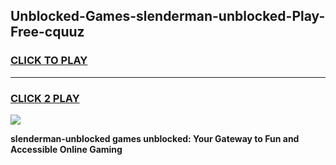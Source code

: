 
## Unblocked-Games-slenderman-unblocked-Play-Free-cquuz
<h3>
<a href="https://premium76.site?title=slenderman-unblocked&ref=18A1">CLICK TO PLAY</a></h3>
<hr>

<h3>
<a href="https://premium76.site?title=slenderman-unblocked&ref=18A1">CLICK 2 PLAY</a>
  
</h3>

<a href="https://premium76.site?title=slenderman-unblocked&ref=18A1"><img src="https://clearcache.store/games.png"></a>


**slenderman-unblocked games unblocked: Your Gateway to Fun and Accessible Online Gaming**
